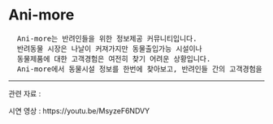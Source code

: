 Ani-more
========

<pre>
  Ani-more는 반려인들을 위한 정보제공 커뮤니티입니다.
  반려동물 시장은 나날이 커져가지만 동물출입가능 시설이나 
  동물제품에 대한 고객경험은 여전히 찾기 어려운 상황입니다.
  Ani-more에서 동물시설 정보를 한번에 찾아보고, 반려인들 간의 고객경험을 공유해보세요!
</pre>
<hr>
<p>관련 자료 : </p> 
<p>시연 영상 : https://youtu.be/MsyzeF6NDVY</p> 
